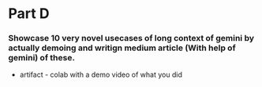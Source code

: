 # Part D
### Showcase 10 very novel usecases of long context of gemini by actually demoing and writign medium article (With help of gemini) of these.
- artifact - colab with a demo video of what you did 


